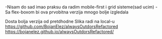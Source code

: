 -Nisam do sad imao praksu da radim mobile-first i grid sisteme(sad ucim)
-Sa flex-boxom bi ova prvobitna verzija mnogo bolje izgledala


Dosta bolja verzija od pretdhodne
Slika radi na local-u
https://github.com/BojanElez/alwaysOutdorsRefactored
https://bojanelez.github.io/alwaysOutdorsRefactored/

